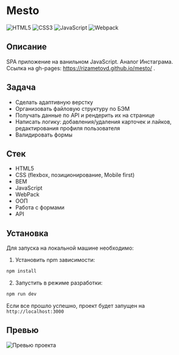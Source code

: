 # Mesto

![HTML5](https://img.shields.io/badge/-HTML5-307bca?logo=html5&logoColor=white)
![CSS3](https://img.shields.io/badge/-CSS3-307bca?logo=css3&logoColor=white)
![JavaScript](https://img.shields.io/badge/-JavaScript-307bca?logo=javaScript&logoColor=white)
![Webpack](https://img.shields.io/badge/-Webpack-307bca?logo=webpack&logoColor=white)

## Описание
SPA приложение на ванильном JavaScript. Аналог Инстаграма.</br>
Ссылка на gh-pages: https://rizametovd.github.io/mesto/ .

## Задача
* Сделать адаптивную верстку
* Организовать файловую структуру по БЭМ
* Получать данные по API и рендерить их на странице
* Написать логику: добавления/удаления карточек и лайков, редактирования профиля пользователя
* Валидировать формы

## Стек
* HTML5
* CSS (flexbox, позиционирование, Mobile first)
* BEM
* JavaScript
* WebPack
* ООП
* Работа с формами
* API

## Установка
Для запуска на локальной машине необходимо:</br>
1. Установить npm зависимости:</br>
```sh
npm install
```
2. Запустить в режиме разработки:</br>
```sh
npm run dev
```
Если все прошло успешно, проект будет запущен на `http://localhost:3000`

## Превью
![Превью проекта](./public/preview.gif)



